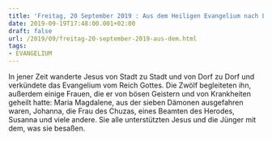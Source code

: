 ```yaml
---
title: 'Freitag, 20 September 2019 : Aus dem Heiligen Evangelium nach Lukas - Lk 8,1-3.'
date: 2019-09-19T17:48:00.001+02:00
draft: false
url: /2019/09/freitag-20-september-2019-aus-dem.html
tags: 
- EVANGELIUM
---
```


In jener Zeit wanderte Jesus von Stadt zu Stadt und von Dorf zu Dorf und verkündete das Evangelium vom Reich Gottes. Die Zwölf begleiteten ihn, außerdem einige Frauen, die er von bösen Geistern und von Krankheiten geheilt hatte: Maria Magdalene, aus der sieben Dämonen ausgefahren waren, Johanna, die Frau des Chuzas, eines Beamten des Herodes, Susanna und viele andere. Sie alle unterstützten Jesus und die Jünger mit dem, was sie besaßen.
